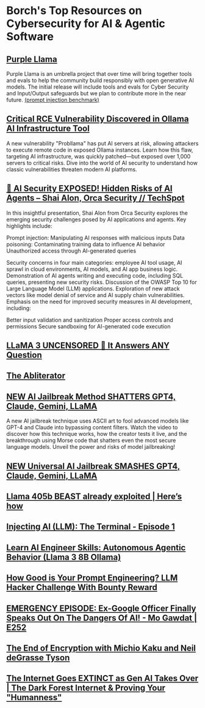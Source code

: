 # Borch's Top Resources on Cybersecurity for AI & Agentic Software

## [Purple Llama](https://github.com/meta-llama/PurpleLlama/tree/main)

Purple Llama is an umbrella project that over time will bring together tools and evals to help the community build responsibly with open generative AI models. The initial release will include tools and evals for Cyber Security and Input/Output safeguards but we plan to contribute more in the near future. [(prompt injection benchmark)](https://github.com/meta-llama/PurpleLlama/blob/main/CybersecurityBenchmarks/benchmark/prompt_injection_benchmark.py)

## [Critical RCE Vulnerability Discovered in Ollama AI Infrastructure Tool](https://thehackernews.com/2024/06/critical-rce-vulnerability-discovered.html)

A new vulnerability "Probllama" has put AI servers at risk, allowing attackers to execute remote code in exposed Ollama instances. Learn how this flaw, targeting AI infrastructure, was quickly patched—but exposed over 1,000 servers to critical risks. Dive into the world of AI security to understand how classic vulnerabilities threaten modern AI platforms.

## [🤯 AI Security EXPOSED! Hidden Risks of AI Agents – Shai Alon, Orca Security // TechSpot](https://www.youtube.com/watch?v=jT6sTw8Cr7U&list=PLO30wIj8QSRDxDvYzKYeBttEwIs2jI56W&index=105&ab_channel=OnTheSpotDevelopment)

In this insightful presentation, Shai Alon from Orca Security explores the emerging security challenges posed by AI applications and agents. Key highlights include:

Prompt injection: Manipulating AI responses with malicious inputs
Data poisoning: Contaminating training data to influence AI behavior
Unauthorized access through AI-generated queries

Security concerns in four main categories: employee AI tool usage, AI sprawl in cloud environments, AI models, and AI app business logic.
Demonstration of AI agents writing and executing code, including SQL queries, presenting new security risks.
Discussion of the OWASP Top 10 for Large Language Model (LLM) applications.
Exploration of new attack vectors like model denial of service and AI supply chain vulnerabilities.
Emphasis on the need for improved security measures in AI development, including:

Better input validation and sanitization
Proper access controls and permissions
Secure sandboxing for AI-generated code execution

## [LLaMA 3 UNCENSORED 🥸 It Answers ANY Question](https://www.youtube.com/watch?v=wl9iLKkJXNA&list=PLO30wIj8QSRDxDvYzKYeBttEwIs2jI56W&index=72)

## [The Abliterator](https://github.com/FailSpy/abliterator)

## [NEW AI Jailbreak Method SHATTERS GPT4, Claude, Gemini, LLaMA](https://www.youtube.com/watch?v=5cEvNO9rZgI&list=PLO30wIj8QSRDxDvYzKYeBttEwIs2jI56W&index=14&ab_channel=MatthewBerman)

A new AI jailbreak technique uses ASCII art to fool advanced models like GPT-4 and Claude into bypassing content filters. Watch the video to discover how this technique works, how the creator tests it live, and the breakthrough using Morse code that shatters even the most secure language models. Unveil the power and risks of model jailbreaking!

## [NEW Universal AI Jailbreak SMASHES GPT4, Claude, Gemini, LLaMA ](https://www.youtube.com/watch?v=9IM5d-egZ7M&t=584s)

## [Llama 405b BEAST already exploited | Here’s how](https://www.youtube.com/watch?v=zEzWWUddn34&ab_channel=AlexZiskind)

## [Injecting AI (LLM): The Terminal - Episode 1](https://www.youtube.com/watch?v=ju8hdBaNDpI)

## [Learn AI Engineer Skills: Autonomous Agentic Behavior (Llama 3 8B Ollama)](https://www.youtube.com/watch?v=pCe0xWrtChY&ab_channel=AllAboutAI)

## [How Good is Your Prompt Engineering? LLM Hacker Challenge With Bounty Reward](https://www.youtube.com/watch?v=oe2PhEyERzc&ab_channel=AllAboutAI)

## [EMERGENCY EPISODE: Ex-Google Officer Finally Speaks Out On The Dangers Of AI! - Mo Gawdat | E252](https://www.youtube.com/watch?v=bk-nQ7HF6k4)

## [The End of Encryption with Michio Kaku and Neil deGrasse Tyson](https://www.youtube.com/watch?v=K-32lA78GWI&list=PLO30wIj8QSRDxDvYzKYeBttEwIs2jI56W&index=10)

## [The Internet Goes EXTINCT as Gen AI Takes Over | The Dark Forest Internet & Proving Your "Humanness"](https://www.youtube.com/watch?v=3NN5L-f0cDo&list=PLO30wIj8QSRDxDvYzKYeBttEwIs2jI56W&index=37)

